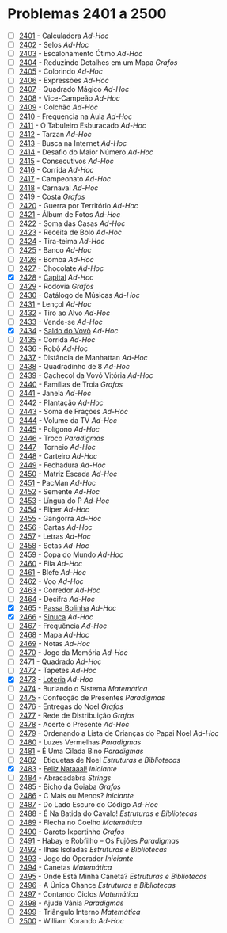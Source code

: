 # Problemas 2401 a 2500

  - [ ] [2401](https://www.urionlinejudge.com.br/judge/pt/problems/view/2401) - Calculadora *Ad-Hoc*
  - [ ] [2402](https://www.urionlinejudge.com.br/judge/pt/problems/view/2402) - Selos *Ad-Hoc*
  - [ ] [2403](https://www.urionlinejudge.com.br/judge/pt/problems/view/2403) - Escalonamento Ótimo *Ad-Hoc*
  - [ ] [2404](https://www.urionlinejudge.com.br/judge/pt/problems/view/2404) - Reduzindo Detalhes em um Mapa *Grafos*
  - [ ] [2405](https://www.urionlinejudge.com.br/judge/pt/problems/view/2405) - Colorindo *Ad-Hoc*
  - [ ] [2406](https://www.urionlinejudge.com.br/judge/pt/problems/view/2406) - Expressões *Ad-Hoc*
  - [ ] [2407](https://www.urionlinejudge.com.br/judge/pt/problems/view/2407) - Quadrado Mágico *Ad-Hoc*
  - [ ] [2408](https://www.urionlinejudge.com.br/judge/pt/problems/view/2408) - Vice-Campeão *Ad-Hoc*
  - [ ] [2409](https://www.urionlinejudge.com.br/judge/pt/problems/view/2409) - Colchão *Ad-Hoc*
  - [ ] [2410](https://www.urionlinejudge.com.br/judge/pt/problems/view/2410) - Frequencia na Aula *Ad-Hoc*
  - [ ] [2411](https://www.urionlinejudge.com.br/judge/pt/problems/view/2411) - O Tabuleiro Esburacado *Ad-Hoc*
  - [ ] [2412](https://www.urionlinejudge.com.br/judge/pt/problems/view/2412) - Tarzan *Ad-Hoc*
  - [ ] [2413](https://www.urionlinejudge.com.br/judge/pt/problems/view/2413) - Busca na Internet *Ad-Hoc*
  - [ ] [2414](https://www.urionlinejudge.com.br/judge/pt/problems/view/2414) - Desafio do Maior Número *Ad-Hoc*
  - [ ] [2415](https://www.urionlinejudge.com.br/judge/pt/problems/view/2415) - Consecutivos *Ad-Hoc*
  - [ ] [2416](https://www.urionlinejudge.com.br/judge/pt/problems/view/2416) - Corrida *Ad-Hoc*
  - [ ] [2417](https://www.urionlinejudge.com.br/judge/pt/problems/view/2417) - Campeonato *Ad-Hoc*
  - [ ] [2418](https://www.urionlinejudge.com.br/judge/pt/problems/view/2418) - Carnaval *Ad-Hoc*
  - [ ] [2419](https://www.urionlinejudge.com.br/judge/pt/problems/view/2419) - Costa *Grafos*
  - [ ] [2420](https://www.urionlinejudge.com.br/judge/pt/problems/view/2420) - Guerra por Território *Ad-Hoc*
  - [ ] [2421](https://www.urionlinejudge.com.br/judge/pt/problems/view/2421) - Álbum de Fotos *Ad-Hoc*
  - [ ] [2422](https://www.urionlinejudge.com.br/judge/pt/problems/view/2422) - Soma das Casas *Ad-Hoc*
  - [ ] [2423](https://www.urionlinejudge.com.br/judge/pt/problems/view/2423) - Receita de Bolo *Ad-Hoc*
  - [ ] [2424](https://www.urionlinejudge.com.br/judge/pt/problems/view/2424) - Tira-teima *Ad-Hoc*
  - [ ] [2425](https://www.urionlinejudge.com.br/judge/pt/problems/view/2425) - Banco *Ad-Hoc*
  - [ ] [2426](https://www.urionlinejudge.com.br/judge/pt/problems/view/2426) - Bomba *Ad-Hoc*
  - [ ] [2427](https://www.urionlinejudge.com.br/judge/pt/problems/view/2427) - Chocolate *Ad-Hoc*
  - [x] [2428](https://www.urionlinejudge.com.br/judge/pt/problems/view/2428) - [Capital](https://github.com/potigol/URI-Potigol/blob/master/src/2401-2500/2428.poti) *Ad-Hoc*
  - [ ] [2429](https://www.urionlinejudge.com.br/judge/pt/problems/view/2429) - Rodovia *Grafos*
  - [ ] [2430](https://www.urionlinejudge.com.br/judge/pt/problems/view/2430) - Catálogo de Músicas *Ad-Hoc*
  - [ ] [2431](https://www.urionlinejudge.com.br/judge/pt/problems/view/2431) - Lençol *Ad-Hoc*
  - [ ] [2432](https://www.urionlinejudge.com.br/judge/pt/problems/view/2432) - Tiro ao Alvo *Ad-Hoc*
  - [ ] [2433](https://www.urionlinejudge.com.br/judge/pt/problems/view/2433) - Vende-se *Ad-Hoc*
  - [x] [2434](https://www.urionlinejudge.com.br/judge/pt/problems/view/2434) - [Saldo do Vovô](https://github.com/potigol/URI-Potigol/blob/master/src/2401-2500/2434.poti) *Ad-Hoc*
  - [ ] [2435](https://www.urionlinejudge.com.br/judge/pt/problems/view/2435) - Corrida *Ad-Hoc*
  - [ ] [2436](https://www.urionlinejudge.com.br/judge/pt/problems/view/2436) - Robô *Ad-Hoc*
  - [ ] [2437](https://www.urionlinejudge.com.br/judge/pt/problems/view/2437) - Distância de Manhattan *Ad-Hoc*
  - [ ] [2438](https://www.urionlinejudge.com.br/judge/pt/problems/view/2438) - Quadradinho de 8 *Ad-Hoc*
  - [ ] [2439](https://www.urionlinejudge.com.br/judge/pt/problems/view/2439) - Cachecol da Vovó Vitória *Ad-Hoc*
  - [ ] [2440](https://www.urionlinejudge.com.br/judge/pt/problems/view/2440) - Famílias de Troia *Grafos*
  - [ ] [2441](https://www.urionlinejudge.com.br/judge/pt/problems/view/2441) - Janela *Ad-Hoc*
  - [ ] [2442](https://www.urionlinejudge.com.br/judge/pt/problems/view/2442) - Plantação *Ad-Hoc*
  - [ ] [2443](https://www.urionlinejudge.com.br/judge/pt/problems/view/2443) - Soma de Frações *Ad-Hoc*
  - [ ] [2444](https://www.urionlinejudge.com.br/judge/pt/problems/view/2444) - Volume da TV *Ad-Hoc*
  - [ ] [2445](https://www.urionlinejudge.com.br/judge/pt/problems/view/2445) - Polígono *Ad-Hoc*
  - [ ] [2446](https://www.urionlinejudge.com.br/judge/pt/problems/view/2446) - Troco *Paradigmas*
  - [ ] [2447](https://www.urionlinejudge.com.br/judge/pt/problems/view/2447) - Torneio *Ad-Hoc*
  - [ ] [2448](https://www.urionlinejudge.com.br/judge/pt/problems/view/2448) - Carteiro *Ad-Hoc*
  - [ ] [2449](https://www.urionlinejudge.com.br/judge/pt/problems/view/2449) - Fechadura *Ad-Hoc*
  - [ ] [2450](https://www.urionlinejudge.com.br/judge/pt/problems/view/2450) - Matriz Escada *Ad-Hoc*
  - [ ] [2451](https://www.urionlinejudge.com.br/judge/pt/problems/view/2451) - PacMan *Ad-Hoc*
  - [ ] [2452](https://www.urionlinejudge.com.br/judge/pt/problems/view/2452) - Semente *Ad-Hoc*
  - [ ] [2453](https://www.urionlinejudge.com.br/judge/pt/problems/view/2453) - Língua do P *Ad-Hoc*
  - [ ] [2454](https://www.urionlinejudge.com.br/judge/pt/problems/view/2454) - Flíper *Ad-Hoc*
  - [ ] [2455](https://www.urionlinejudge.com.br/judge/pt/problems/view/2455) - Gangorra *Ad-Hoc*
  - [ ] [2456](https://www.urionlinejudge.com.br/judge/pt/problems/view/2456) - Cartas *Ad-Hoc*
  - [ ] [2457](https://www.urionlinejudge.com.br/judge/pt/problems/view/2457) - Letras *Ad-Hoc*
  - [ ] [2458](https://www.urionlinejudge.com.br/judge/pt/problems/view/2458) - Setas *Ad-Hoc*
  - [ ] [2459](https://www.urionlinejudge.com.br/judge/pt/problems/view/2459) - Copa do Mundo *Ad-Hoc*
  - [ ] [2460](https://www.urionlinejudge.com.br/judge/pt/problems/view/2460) - Fila *Ad-Hoc*
  - [ ] [2461](https://www.urionlinejudge.com.br/judge/pt/problems/view/2461) - Blefe *Ad-Hoc*
  - [ ] [2462](https://www.urionlinejudge.com.br/judge/pt/problems/view/2462) - Voo *Ad-Hoc*
  - [ ] [2463](https://www.urionlinejudge.com.br/judge/pt/problems/view/2463) - Corredor *Ad-Hoc*
  - [ ] [2464](https://www.urionlinejudge.com.br/judge/pt/problems/view/2464) - Decifra *Ad-Hoc*
  - [x] [2465](https://www.urionlinejudge.com.br/judge/pt/problems/view/2465) - [Passa Bolinha](https://github.com/potigol/URI-Potigol/blob/master/src/2401-2500/2465.poti) *Ad-Hoc*
  - [x] [2466](https://www.urionlinejudge.com.br/judge/pt/problems/view/2466) - [Sinuca](https://github.com/potigol/URI-Potigol/blob/master/src/2401-2500/2466.poti) *Ad-Hoc*
  - [ ] [2467](https://www.urionlinejudge.com.br/judge/pt/problems/view/2467) - Frequência *Ad-Hoc*
  - [ ] [2468](https://www.urionlinejudge.com.br/judge/pt/problems/view/2468) - Mapa *Ad-Hoc*
  - [ ] [2469](https://www.urionlinejudge.com.br/judge/pt/problems/view/2469) - Notas *Ad-Hoc*
  - [ ] [2470](https://www.urionlinejudge.com.br/judge/pt/problems/view/2470) - Jogo da Memória *Ad-Hoc*
  - [ ] [2471](https://www.urionlinejudge.com.br/judge/pt/problems/view/2471) - Quadrado *Ad-Hoc*
  - [ ] [2472](https://www.urionlinejudge.com.br/judge/pt/problems/view/2472) - Tapetes *Ad-Hoc*
  - [x] [2473](https://www.urionlinejudge.com.br/judge/pt/problems/view/2473) - [Loteria](https://github.com/potigol/URI-Potigol/blob/master/src/2401-2500/2473.poti) *Ad-Hoc*
  - [ ] [2474](https://www.urionlinejudge.com.br/judge/pt/problems/view/2474) - Burlando o Sistema *Matemática*
  - [ ] [2475](https://www.urionlinejudge.com.br/judge/pt/problems/view/2475) - Confecção de Presentes *Paradigmas*
  - [ ] [2476](https://www.urionlinejudge.com.br/judge/pt/problems/view/2476) - Entregas do Noel *Grafos*
  - [ ] [2477](https://www.urionlinejudge.com.br/judge/pt/problems/view/2477) - Rede de Distribuição *Grafos*
  - [ ] [2478](https://www.urionlinejudge.com.br/judge/pt/problems/view/2478) - Acerte o Presente *Ad-Hoc*
  - [ ] [2479](https://www.urionlinejudge.com.br/judge/pt/problems/view/2479) - Ordenando a Lista de Crianças do Papai Noel *Ad-Hoc*
  - [ ] [2480](https://www.urionlinejudge.com.br/judge/pt/problems/view/2480) - Luzes Vermelhas *Paradigmas*
  - [ ] [2481](https://www.urionlinejudge.com.br/judge/pt/problems/view/2481) - É Uma Cilada Bino *Paradigmas*
  - [ ] [2482](https://www.urionlinejudge.com.br/judge/pt/problems/view/2482) - Etiquetas de Noel *Estruturas e Bibliotecas*
  - [x] [2483](https://www.urionlinejudge.com.br/judge/pt/problems/view/2483) - [Feliz Nataaal!](https://github.com/potigol/URI-Potigol/blob/master/src/2401-2500/2483.poti) *Iniciante*
  - [ ] [2484](https://www.urionlinejudge.com.br/judge/pt/problems/view/2484) - Abracadabra *Strings*
  - [ ] [2485](https://www.urionlinejudge.com.br/judge/pt/problems/view/2485) - Bicho da Goiaba *Grafos*
  - [ ] [2486](https://www.urionlinejudge.com.br/judge/pt/problems/view/2486) - C Mais ou Menos? *Iniciante*
  - [ ] [2487](https://www.urionlinejudge.com.br/judge/pt/problems/view/2487) - Do Lado Escuro do Código *Ad-Hoc*
  - [ ] [2488](https://www.urionlinejudge.com.br/judge/pt/problems/view/2488) - É Na Batida do Cavalo! *Estruturas e Bibliotecas*
  - [ ] [2489](https://www.urionlinejudge.com.br/judge/pt/problems/view/2489) - Flecha no Coelho *Matemática*
  - [ ] [2490](https://www.urionlinejudge.com.br/judge/pt/problems/view/2490) - Garoto Ixpertinho *Grafos*
  - [ ] [2491](https://www.urionlinejudge.com.br/judge/pt/problems/view/2491) - Habay e Robfilho – Os Fujões *Paradigmas*
  - [ ] [2492](https://www.urionlinejudge.com.br/judge/pt/problems/view/2492) - Ilhas Isoladas *Estruturas e Bibliotecas*
  - [ ] [2493](https://www.urionlinejudge.com.br/judge/pt/problems/view/2493) - Jogo do Operador *Iniciante*
  - [ ] [2494](https://www.urionlinejudge.com.br/judge/pt/problems/view/2494) - Canetas *Matemática*
  - [ ] [2495](https://www.urionlinejudge.com.br/judge/pt/problems/view/2495) - Onde Está Minha Caneta? *Estruturas e Bibliotecas*
  - [ ] [2496](https://www.urionlinejudge.com.br/judge/pt/problems/view/2496) - A Única Chance *Estruturas e Bibliotecas*
  - [ ] [2497](https://www.urionlinejudge.com.br/judge/pt/problems/view/2497) - Contando Ciclos *Matemática*
  - [ ] [2498](https://www.urionlinejudge.com.br/judge/pt/problems/view/2498) - Ajude Vânia *Paradigmas*
  - [ ] [2499](https://www.urionlinejudge.com.br/judge/pt/problems/view/2499) - Triângulo Interno *Matemática*
  - [ ] [2500](https://www.urionlinejudge.com.br/judge/pt/problems/view/2500) - William Xorando *Ad-Hoc*